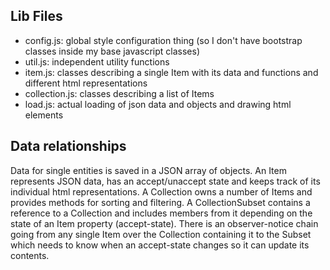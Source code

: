 ## Lib Files

- config.js: global style configuration thing (so I don't have bootstrap classes
  inside my base javascript classes)
- util.js: independent utility functions
- item.js: classes describing a single Item with its data and functions and
  different html representations
- collection.js: classes describing a list of Items
- load.js: actual loading of json data and objects and drawing html elements

## Data relationships

Data for single entities is saved in a JSON array of objects. An Item represents
JSON data, has an accept/unaccept state and keeps track of its individual html
representations. A Collection owns a number of Items and provides methods for
sorting and filtering. A CollectionSubset contains a reference to a Collection
and includes members from it depending on the state of an Item property
(accept-state). There is an observer-notice chain going from any single Item
over the Collection containing it to the Subset which needs to know when an
accept-state changes so it can update its contents.
